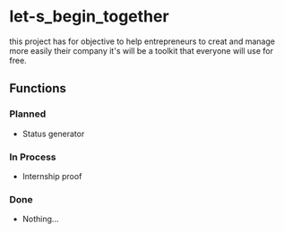 # let-s_begin_together
this project has for objective to help entrepreneurs to creat and manage more easily their company it's will be a toolkit that everyone will use for free.
## Functions 
### Planned
* Status generator
### In Process
* Internship proof
### Done
* Nothing...